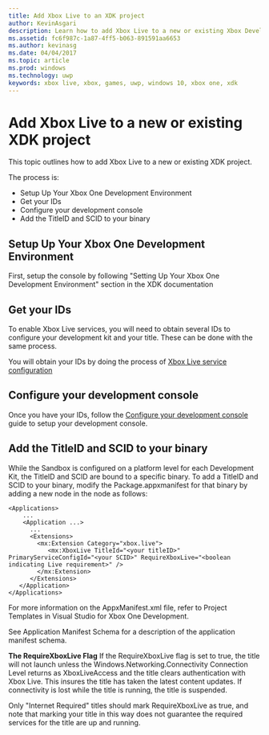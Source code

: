 ```yaml
---
title: Add Xbox Live to an XDK project
author: KevinAsgari
description: Learn how to add Xbox Live to a new or existing Xbox Developer Kit (XDK) project.
ms.assetid: fc6f987c-1a87-4ff5-b063-891591aa6653
ms.author: kevinasg
ms.date: 04/04/2017
ms.topic: article
ms.prod: windows
ms.technology: uwp
keywords: xbox live, xbox, games, uwp, windows 10, xbox one, xdk
---
```


# Add Xbox Live to a new or existing XDK project

This topic outlines how to add Xbox Live to a new or existing XDK project.

The process is:

- Setup Up Your Xbox One Development Environment
- Get your IDs
- Configure your development console
- Add the TitleID and SCID to your binary


## Setup Up Your Xbox One Development Environment
First, setup the console by following "Setting Up Your Xbox One Development Environment" section in the XDK documentation

## Get your IDs

To enable Xbox Live services, you will need to obtain several IDs to configure your development kit and your title. These can be done with the same process.

You will obtain your IDs by doing the process of [Xbox Live service configuration](../xbox-live-service-configuration.md)

## Configure your development console

Once you have your IDs, follow the [Configure your development console](configure-your-development-console.md) guide to setup your development console.

## Add the TitleID and SCID to your binary
While the Sandbox is configured on a platform level for each Development Kit, the TitleID and SCID are bound to a specific binary. To add a TitleID and SCID to your binary, modify the Package.appxmanifest for that binary by adding a new node in the <Extensions> node as follows:

```
<Applications>
    ...
    <Application ...>
      ...
      <Extensions>
        <mx:Extension Category="xbox.live">
           <mx:XboxLive TitleId="<your titleID>" PrimaryServiceConfigId="<your SCID>" RequireXboxLive="<boolean indicating Live requirement>" />
        </mx:Extension>
      </Extensions>
   </Application>
</Applications>
```

For more information on the AppxManifest.xml file, refer to Project Templates in Visual Studio for Xbox One Development.

See Application Manifest Schema for a description of the application manifest schema.

**The RequireXboxLive Flag**
If the RequireXboxLive flag is set to true, the title will not launch unless the Windows.Networking.Connectivity Connection Level returns as XboxLiveAccess and the title clears authentication with Xbox Live. This insures the title has taken the latest content updates. If connectivity is lost while the title is running, the title is suspended.

Only "Internet Required" titles should mark RequireXboxLive as true, and note that marking your title in this way does not guarantee the required services for the title are up and running.
